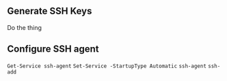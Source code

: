 ## Generate SSH Keys

Do the thing

## Configure SSH agent

`Get-Service ssh-agent`
`Set-Service -StartupType Automatic`
`ssh-agent`
`ssh-add`